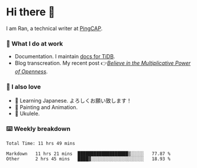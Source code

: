 # Hi there 👋

I am Ran, a technical writer at [PingCAP](https://pingcap.com/).

### 📝 What I do at work

- Documentation. I maintain [docs for TiDB](https://github.com/pingcap/docs).
- Blog transcreation. My recent post 👉[*Believe in the Multiplicative Power of Openness*](https://pingcap.com/blog/believe-in-the-multiplicative-power-of-openness-open-source-community).

### 🤠 I also love

- 💬 Learning Japanese. よろしくお願い致します！
- 🎨 Painting and Animation.
- 🎵 Ukulele.

### ⌨️ Weekly breakdown

<!--START_SECTION:waka-->

```text
Total Time: 11 hrs 49 mins

Markdown   11 hrs 21 mins  ███████████████████▒░░░░░   77.87 %
Other      2 hrs 45 mins   ████▓░░░░░░░░░░░░░░░░░░░░   18.93 %
```

<!--END_SECTION:waka-->
